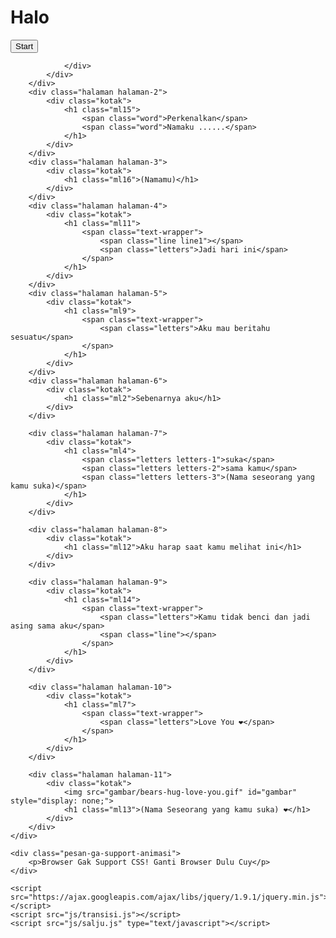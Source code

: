 <!DOCTYPE html>
<html translate="no" class="no-js">

<head>
	<meta charset="UTF-8" />
	<meta http-equiv="X-UA-Compatible" content="IE=edge,chrome=1">
	<meta name="viewport" content="width=device-width, initial-scale=1.0">
	<title>Hai ❤</title>
	<meta name="author" content="Heryoka">
	<link rel="stylesheet" type="text/css" href="css/komponen.css" />
	<link rel="stylesheet" type="text/css" href="css/animasi.css" />
	<link rel="stylesheet" href="css/style.css">
	<script src="js/modernizr.custom.js"></script>
	<script src="https://cdnjs.cloudflare.com/ajax/libs/animejs/2.0.2/anime.min.js"></script>
	<link rel="stylesheet" href="https://cdnjs.cloudflare.com/ajax/libs/font-awesome/5.15.3/css/all.min.css" integrity="sha512-iBBXm8fW90+nuLcSKlbmrPcLa0OT92xO1BIsZ+ywDWZCvqsWgccV3gFoRBv0z+8dLJgyAHIhR35VZc2oM/gI1w==" crossorigin="anonymous" referrerpolicy="no-referrer" />
</head>

<body>
    <audio id="audio" src="audio/audio.mp3"></audio>
	<div id="ruang-halaman" class="tempat-halaman">
	    <a href="https://github.com/heryyy" target="_blank" class="tombolmelayang"><i class="fab fa-github"></i></a>
		<div class="halaman halaman-1">
			<div class="kotak">
				<h1 class="ml1">
					<span class="text-wrapper">
						<span class="line line1"></span>
						<span class="letters">Halo</span>
						<span class="line line2"></span>
					</span>
				</h1>
				<div class="tempat-tombol">
					<button id="tombolMulaiSekarang" class="mulai-sekarang">Start</button>

				</div>
			</div>
		</div>
		<div class="halaman halaman-2">
			<div class="kotak">
				<h1 class="ml15">
					<span class="word">Perkenalkan</span>
					<span class="word">Namaku ......</span>
				</h1>
			</div>
		</div>
		<div class="halaman halaman-3">
			<div class="kotak">
				<h1 class="ml16">(Namamu)</h1>
			</div>
		</div>
		<div class="halaman halaman-4">
			<div class="kotak">
				<h1 class="ml11">
					<span class="text-wrapper">
						<span class="line line1"></span>
						<span class="letters">Jadi hari ini</span>
					</span>
				</h1>
			</div>
		</div>
		<div class="halaman halaman-5">
			<div class="kotak">
				<h1 class="ml9">
					<span class="text-wrapper">
						<span class="letters">Aku mau beritahu sesuatu</span>
					</span>
				</h1>
			</div>
		</div>
		<div class="halaman halaman-6">
			<div class="kotak">
				<h1 class="ml2">Sebenarnya aku</h1>
			</div>
		</div>

		<div class="halaman halaman-7">
			<div class="kotak">
				<h1 class="ml4">
					<span class="letters letters-1">suka</span>
					<span class="letters letters-2">sama kamu</span>
					<span class="letters letters-3">(Nama seseorang yang kamu suka)</span>
				</h1>
			</div>
		</div>

		<div class="halaman halaman-8">
			<div class="kotak">
				<h1 class="ml12">Aku harap saat kamu melihat ini</h1>
			</div>
		</div>

		<div class="halaman halaman-9">
			<div class="kotak">
				<h1 class="ml14">
					<span class="text-wrapper">
						<span class="letters">Kamu tidak benci dan jadi asing sama aku</span>
						<span class="line"></span>
					</span>
				</h1>
			</div>
		</div>

		<div class="halaman halaman-10">
			<div class="kotak">
				<h1 class="ml7">
					<span class="text-wrapper">
						<span class="letters">Love You ❤</span>
					</span>
				</h1>
			</div>
		</div>

		<div class="halaman halaman-11">
			<div class="kotak">
				<img src="gambar/bears-hug-love-you.gif" id="gambar" style="display: none;">
				<h1 class="ml13">(Nama Seseorang yang kamu suka) ❤</h1>
			</div>
		</div>
	</div>

	<div class="pesan-ga-support-animasi">
		<p>Browser Gak Support CSS! Ganti Browser Dulu Cuy</p>
	</div>

	<script src="https://ajax.googleapis.com/ajax/libs/jquery/1.9.1/jquery.min.js"></script>
	<script src="js/transisi.js"></script>
	<script src="js/salju.js" type="text/javascript"></script>
</body>

</html>
